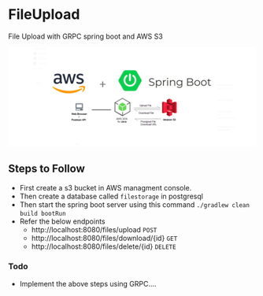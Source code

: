 # FileUpload
File Upload with GRPC spring boot and AWS S3

![stack Overflow](images/AWSS3.png)

## Steps to Follow
* First create a s3 bucket in AWS managment console.
* Then create a database called `filestorage` in postgresql
* Then start the spring boot server using this command `./gradlew clean build bootRun`
* Refer the below endpoints
    * http://localhost:8080/files/upload         `POST` 
    * http://localhost:8080/files/download/{id} `GET`
    * http://localhost:8080/files/delete/{id}  `DELETE`


### Todo
* Implement the above steps using GRPC....